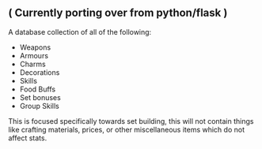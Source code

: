 ﻿## ( Currently porting over from python/flask )

A database collection of all of the following:

- Weapons 
- Armours
- Charms
- Decorations
- Skills
- Food Buffs
- Set bonuses
- Group Skills

This is focused specifically towards set building, this will not contain things like crafting materials,
prices, or other miscellaneous items which do not affect stats.